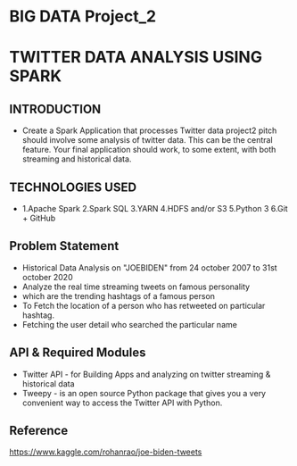 # BIG DATA Project_2
# TWITTER DATA ANALYSIS USING SPARK
## INTRODUCTION
* Create a Spark Application that processes Twitter data project2 pitch should involve some analysis of twitter data. This can be the central feature. Your final application should work, to some extent, with both streaming and historical data.
## TECHNOLOGIES USED
* 1.Apache Spark
2.Spark SQL
3.YARN
4.HDFS and/or S3
5.Python 3
6.Git + GitHub
## Problem Statement
 * Historical Data Analysis on "JOEBIDEN" from 24 october 2007 to 31st october 2020
 * Analyze the real time streaming tweets on famous personality
 * which are the trending hashtags of a famous person
 * To Fetch the location of a person who has retweeted on particular hashtag.
 * Fetching the user detail who searched the particular name
## API & Required Modules
* Twitter API - for Building Apps and analyzing on twitter streaming & historical data
* Tweepy - is an open source Python package that gives you a very convenient way to access the Twitter API with Python.
## Reference
https://www.kaggle.com/rohanrao/joe-biden-tweets
